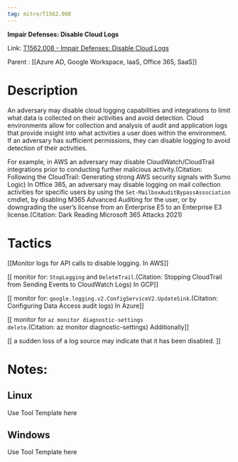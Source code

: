 ```yaml
---
tag: mitre/T1562.008
---
```


**Impair Defenses: Disable Cloud Logs**

Link: [T1562.008 - Impair Defenses: Disable Cloud Logs](https://attack.mitre.org/techniques/T1562/008)

Parent : [[Azure AD, Google Workspace, IaaS, Office 365, SaaS]]


# Description

An adversary may disable cloud logging capabilities and integrations to limit what data is collected on their activities and avoid detection. Cloud environments allow for collection and analysis of audit and application logs that provide insight into what activities a user does within the environment. If an adversary has sufficient permissions, they can disable logging to avoid detection of their activities.

For example, in AWS an adversary may disable CloudWatch/CloudTrail integrations prior to conducting further malicious activity.(Citation: Following the CloudTrail: Generating strong AWS security signals with Sumo Logic) In Office 365, an adversary may disable logging on mail collection activities for specific users by using the `Set-MailboxAuditBypassAssociation` cmdlet, by disabling M365 Advanced Auditing for the user, or by downgrading the user’s license from an Enterprise E5 to an Enterprise E3 license.(Citation: Dark Reading Microsoft 365 Attacks 2021)

# Tactics


[[Monitor logs for API calls to disable logging. In AWS]]

[[ monitor for: <code>StopLogging</code> and <code>DeleteTrail</code>.(Citation: Stopping CloudTrail from Sending Events to CloudWatch Logs) In GCP]]

[[ monitor for: <code>google.logging.v2.ConfigServiceV2.UpdateSink</code>.(Citation: Configuring Data Access audit logs)  In Azure]]

[[ monitor for <code>az monitor diagnostic-settings delete</code>.(Citation: az monitor diagnostic-settings) Additionally]]

[[ a sudden loss of a log source may indicate that it has been disabled. ]]


# Notes:

## Linux

Use Tool Template here

## Windows

Use Tool Template here